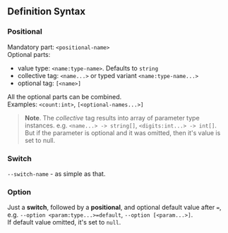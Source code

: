 ﻿## Definition Syntax

### Positional

Mandatory part: `<positional-name>`  
Optional parts:
  - value type: `<name:type-name>`. Defaults to `string`
  - collective tag: `<name...>` or typed variant `<name:type-name...>`
  - optional tag: `[<name>]`  

  All the optional parts can be combined.  
  Examples: `<count:int>`, `[<optional-names...>]`

> **Note**. The *collective* tag results into array of parameter type instances.
> e.g. `<name...> -> string[]`, `<digits:int...> -> int[]`.  
> But if the parameter is optional and it was omitted, then it's value is set to null.

### Switch
`--switch-name` - as simple as that.

### Option
Just a **switch**, followed by a **positional**, and optional default value after `=`,  
e.g. `--option <param:type...>=default`, `--option [<param...>]`.  
If default value omitted, it's set to `null`.